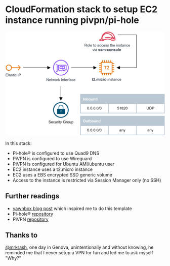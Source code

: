 # CloudFormation stack to setup EC2 instance running pivpn/pi-hole
![setup](pivpn-pihole.jpg)

In this stack: 

- Pi-hole® is configured to use Quad9 DNS
- PiVPN is configured to use Wireguard
- PiVPN is configured for Ubuntu AMI/ubuntu user
- EC2 instance uses a t2.micro instance
- EC2 uses a EBS encrypted SSD generic volume
- Access to the instance is restricted via Session Manager only (no SSH)

## Further readings
- [yawnbox blog post](https://yawnbox.com/blog/wireguard-dns-ad-blocking/) which inspired me to do this template
- Pi-hole® [repository](https://github.com/pi-hole/pi-hole)
- PiVPN [repository](https://github.com/pivpn/pivpn)

## Thanks to
[@mrkrash](https://github.com/mrkrash), one day in Genova, unintentionally and without knowing, he reminded me that I never setup a VPN for fun and led me to ask myself "Why?"